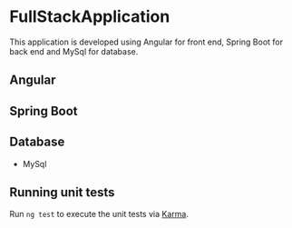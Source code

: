# FullStackApplication

This application is developed using Angular for front end, Spring Boot for back end and MySql for database.

## Angular 



## Spring Boot


## Database

- MySql

## Running unit tests

Run `ng test` to execute the unit tests via [Karma](https://karma-runner.github.io).

